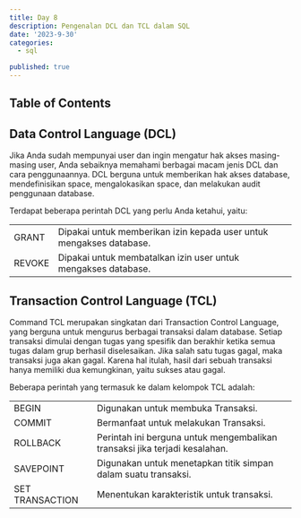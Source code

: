 ```yaml
---
title: Day 8
description: Pengenalan DCL dan TCL dalam SQL
date: '2023-9-30'
categories:
  - sql

published: true
---
```


## Table of Contents

## Data Control Language (DCL)

Jika Anda sudah mempunyai user dan ingin mengatur hak akses masing-
masing user, Anda sebaiknya memahami berbagai macam jenis DCL dan cara
penggunaannya. DCL berguna untuk memberikan hak akses database,
mendefinisikan space, mengalokasikan space, dan melakukan audit
penggunaan database.

Terdapat beberapa perintah DCL yang perlu Anda
ketahui, yaitu:

|        |                                                                     |
| ------ | ------------------------------------------------------------------- |
| GRANT  | Dipakai untuk memberikan izin kepada user untuk mengakses database. |
| REVOKE | Dipakai untuk membatalkan izin user untuk mengakses database.       |

## Transaction Control Language (TCL)

Command TCL merupakan singkatan dari Transaction Control Language, yang berguna untuk mengurus berbagai transaksi dalam database. Setiap transaksi dimulai dengan tugas yang spesifik dan berakhir ketika semua tugas dalam grup berhasil diselesaikan. Jika salah satu tugas gagal, maka transaksi juga akan gagal. Karena hal itulah, hasil dari sebuah transaksi hanya memiliki dua kemungkinan, yaitu sukses atau gagal.

Beberapa perintah yang termasuk ke dalam kelompok TCL adalah:

|                 |                                                                            |
| --------------- | -------------------------------------------------------------------------- |
| BEGIN           | Digunakan untuk membuka Transaksi.                                         |
| COMMIT          | Bermanfaat untuk melakukan Transaksi.                                      |
| ROLLBACK        | Perintah ini berguna untuk mengembalikan transaksi jika terjadi kesalahan. |
| SAVEPOINT       | Digunakan untuk menetapkan titik simpan dalam suatu transaksi.             |
| SET TRANSACTION | Menentukan karakteristik untuk transaksi.                                  |
